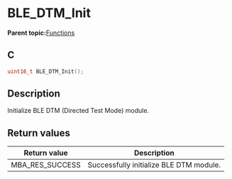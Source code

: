 # BLE\_DTM\_Init

**Parent topic:**[Functions](GUID-965015D2-EDE8-4792-85DF-17B7B0E47E36.md)

## C

```c
uint16_t BLE_DTM_Init();
```

## Description

Initialize BLE DTM \(Directed Test Mode\) module.

## Return values

|Return value|Description|
|------------|-----------|
|MBA\_RES\_SUCCESS|Successfully initialize BLE DTM module.|

